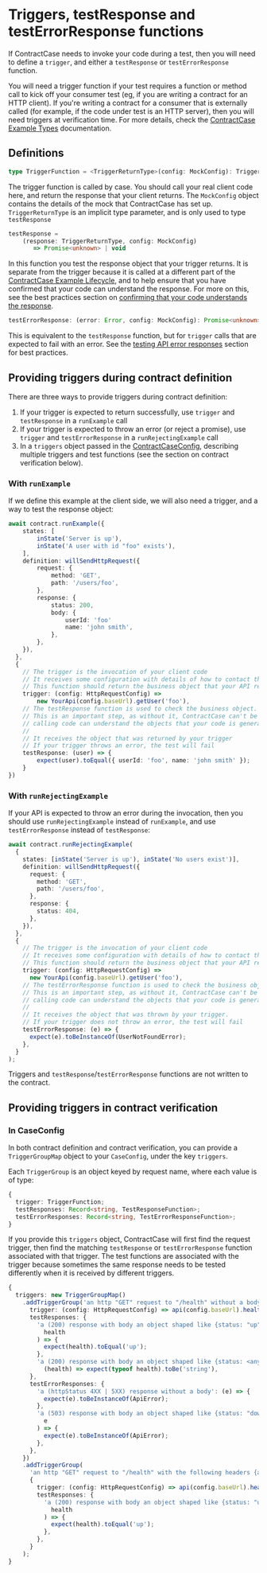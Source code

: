 # Triggers, testResponse and testErrorResponse functions

If ContractCase needs to invoke your code during a test, then you will need to define a `trigger`, and either a `testResponse` or `testErrorResponse` function.

You will need a trigger function if your test requires a function or method call
to kick off your consumer test (eg, if you are writing a contract for an HTTP
client). If you're writing a contract for a consumer that is externally called
(for example, if the code under test is an HTTP server), then you will need
triggers at verification time. For more details, check the [ContractCase Example
Types](/docs/reference/example-types) documentation.

## Definitions

```ts
type TriggerFunction = <TriggerReturnType>(config: MockConfig): TriggerReturnType
```

The trigger function is called by case. You should call your real client code
here, and return the response that your client returns. The `MockConfig` object
contains the details of the mock that ContractCase has set up. `TriggerReturnType` is an
implicit type parameter, and is only used to type `testResponse`

```ts
testResponse =
    (response: TriggerReturnType, config: MockConfig)
       => Promise<unknown> | void
```

In this function you test the response object that your trigger returns. It is
separate from the trigger because it is called at a different part of the [ContractCase
Example Lifecycle](/docs/defining-contracts/lifecycle), and to help ensure that
you have confirmed that your code can understand the response. For more on this,
see the best practices section on [confirming that your code understands the
response](/docs/best-practices/confirm-understood-responses).

```ts
testErrorResponse: (error: Error, config: MockConfig): Promise<unknown> | void
```

This is equivalent to the `testResponse` function, but for `trigger` calls that are expected to fail with an error. See the [testing API error responses](/docs/best-practices/testing-error-responses) section for best practices.

## Providing triggers during contract definition

There are three ways to provide triggers during contract definition:

1. If your trigger is expected to return successfully, use `trigger` and `testResponse` in a `runExample` call
2. If your trigger is expected to throw an error (or reject a promise), use `trigger` and `testErrorResponse` in a `runRejectingExample` call
3. In a `triggers` object passed in the [ContractCaseConfig](./configuring), describing multiple triggers and test functions (see the section on contract verification below).

### With `runExample`

If we define this example at the client side, we will also need a trigger, and a way to test the response object:

```ts
await contract.runExample({
    states: [
        inState('Server is up'),
        inState('A user with id "foo" exists'),
    ],
    definition: willSendHttpRequest({
        request: {
            method: 'GET',
            path: '/users/foo',
        },
        response: {
            status: 200,
            body: {
                userId: 'foo'
                name: 'john smith',
            },
        },
    }),
  },
  {
    // The trigger is the invocation of your client code
    // It receives some configuration with details of how to contact the mock
    // This function should return the business object that your API returns
    trigger: (config: HttpRequestConfig) =>
        new YourApi(config.baseUrl).getUser('foo'),
    // The testResponse function is used to check the business object.
    // This is an important step, as without it, ContractCase can't be sure that your
    // calling code can understand the objects that your code is generating.
    //
    // It receives the object that was returned by your trigger
    // If your trigger throws an error, the test will fail
    testResponse: (user) => {
        expect(user).toEqual({ userId: 'foo', name: 'john smith' });
    }
})
```

### With `runRejectingExample`

If your API is expected to throw an error during the invocation, then you should use `runRejectingExample` instead of `runExample`, and use `testErrorResponse` instead of `testResponse`:

```ts
await contract.runRejectingExample(
  {
    states: [inState('Server is up'), inState('No users exist')],
    definition: willSendHttpRequest({
      request: {
        method: 'GET',
        path: '/users/foo',
      },
      response: {
        status: 404,
      },
    }),
  },
  {
    // The trigger is the invocation of your client code
    // It receives some configuration with details of how to contact the mock
    // This function should return the business object that your API returns
    trigger: (config: HttpRequestConfig) =>
      new YourApi(config.baseUrl).getUser('foo'),
    // The testErrorResponse function is used to check the business object.
    // This is an important step, as without it, ContractCase can't be sure that your
    // calling code can understand the objects that your code is generating.
    //
    // It receives the object that was thrown by your trigger.
    // If your trigger does not throw an error, the test will fail
    testErrorResponse: (e) => {
      expect(e).toBeInstanceOf(UserNotFoundError);
    },
  }
);
```

Triggers and `testResponse`/`testErrorResponse` functions are not written to the contract.

## Providing triggers in contract verification

### In CaseConfig

In both contract definition and contract verification, you can provide a `TriggerGroupMap` object to your `CaseConfig`, under the key `triggers`.

Each `TriggerGroup` is an object keyed by request name, where each value is of type:

```ts
{
  trigger: TriggerFunction;
  testResponses: Record<string, TestResponseFunction>;
  testErrorResponses: Record<string, TestErrorResponseFunction>;
}
```

If you provide this `triggers` object, ContractCase will first find the request trigger,
then find the matching `testResponse` or `testErrorResponse` function associated
with that trigger. The test functions are associated with the trigger because
sometimes the same response needs to be tested differently when it is received by
different triggers.

```ts
{
  triggers: new TriggerGroupMap()
    .addTriggerGroup('an http "GET" request to "/health" without a body', {
      trigger: (config: HttpRequestConfig) => api(config.baseUrl).health(),
      testResponses: {
        'a (200) response with body an object shaped like {status: "up"}': (
          health
        ) => {
          expect(health).toEqual('up');
        },
        'a (200) response with body an object shaped like {status: <any string>}':
          (health) => expect(typeof health).toBe('string'),
      },
      testErrorResponses: {
        'a (httpStatus 4XX | 5XX) response without a body': (e) => {
          expect(e).toBeInstanceOf(ApiError);
        },
        'a (503) response with body an object shaped like {status: "down"}': (
          e
        ) => {
          expect(e).toBeInstanceOf(ApiError);
        },
      },
    })
    .addTriggerGroup(
      'an http "GET" request to "/health" with the following headers {accept: "application/json"} without a body',
      {
        trigger: (config: HttpRequestConfig) => api(config.baseUrl).health(),
        testResponses: {
          'a (200) response with body an object shaped like {status: "up"}': (
            health
          ) => {
            expect(health).toEqual('up');
          },
        },
      }
    );
}
```
